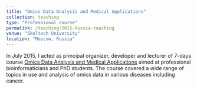 ```yaml
---
title: "Omics Data Analysis and Medical Applications"
collection: teaching
type: "Professional course"
permalink: /teaching/2015-Russia-teaching
venue: "Skoltech University"
location: "Moscow, Russia"
---
```


In July 2015, I acted as principal organizer, developer and lecturer of 7-days course 
<a href="https://www.skoltech.ru/en/2015/07/omics-intensive-module/">Omics Data Analysis and Medical Applications</a>
aimed at professional bioinformaticians and PhD students. The course covered a wide range of topics 
in use and analysis of omics data in various diseases including cancer. 

